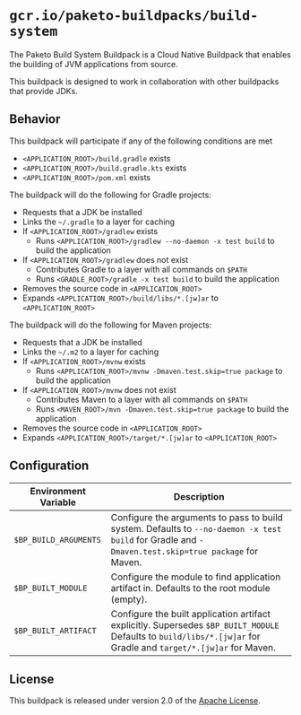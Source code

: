 # `gcr.io/paketo-buildpacks/build-system`
The Paketo Build System Buildpack is a Cloud Native Buildpack that enables the building of JVM applications from source.

This buildpack is designed to work in collaboration with other buildpacks that provide JDKs.

## Behavior
This buildpack will participate if any of the following conditions are met

* `<APPLICATION_ROOT>/build.gradle` exists
* `<APPLICATION_ROOT>/build.gradle.kts` exists
* `<APPLICATION_ROOT>/pom.xml` exists

The buildpack will do the following for Gradle projects:

* Requests that a JDK be installed
* Links the `~/.gradle` to a layer for caching
* If `<APPLICATION_ROOT>/gradlew` exists
  * Runs `<APPLICATION_ROOT>/gradlew --no-daemon -x test build` to build the application
* If `<APPLICATION_ROOT>/gradlew` does not exist
  * Contributes Gradle to a layer with all commands on `$PATH`
  * Runs `<GRADLE_ROOT>/gradle -x test build` to build the application
* Removes the source code in `<APPLICATION_ROOT>`
* Expands `<APPLICATION_ROOT>/build/libs/*.[jw]ar` to `<APPLICATION_ROOT>`

The buildpack will do the following for Maven projects:

* Requests that a JDK be installed
* Links the `~/.m2` to a layer for caching
* If `<APPLICATION_ROOT>/mvnw` exists
  * Runs `<APPLICATION_ROOT>/mvnw -Dmaven.test.skip=true package` to build the application
* If `<APPLICATION_ROOT>/mvnw` does not exist
  * Contributes Maven to a layer with all commands on `$PATH`
  * Runs `<MAVEN_ROOT>/mvn -Dmaven.test.skip=true package` to build the application
* Removes the source code in `<APPLICATION_ROOT>`
* Expands `<APPLICATION_ROOT>/target/*.[jw]ar` to `<APPLICATION_ROOT>`

## Configuration
| Environment Variable | Description
| -------------------- | -----------
| `$BP_BUILD_ARGUMENTS` | Configure the arguments to pass to build system.  Defaults to `--no-daemon -x test build` for Gradle and `-Dmaven.test.skip=true package` for Maven.
| `$BP_BUILT_MODULE` | Configure the module to find application artifact in.  Defaults to the root module (empty).
| `$BP_BUILT_ARTIFACT` | Configure the built application artifact explicitly.  Supersedes `$BP_BUILT_MODULE`  Defaults to `build/libs/*.[jw]ar` for Gradle and `target/*.[jw]ar` for Maven.

## License
This buildpack is released under version 2.0 of the [Apache License][a].

[a]: http://www.apache.org/licenses/LICENSE-2.0

